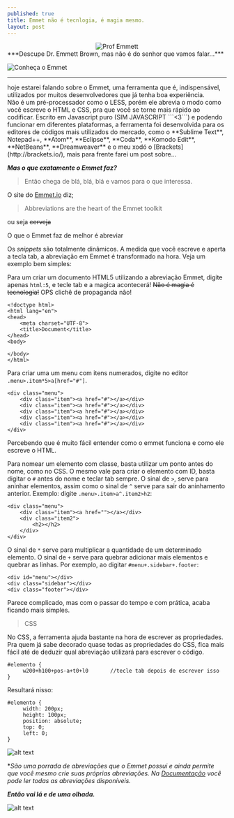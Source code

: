 ```yaml
---
published: true
title: Emmet não é tecnlogia, é magia mesmo.
layout: post
---
```

<center>
<img src="http://upload.wikimedia.org/wikipedia/en/9/97/Doc_Brown.JPG" title="Ops não esse!" alt="Prof Emmett">
</center>
***Descupe Dr. Emmett Brown, mas não é do senhor que vamos falar...***

![Conheça o Emmet](http://www.n8d.at/blog/wp-content/uploads/2014/11/emmet.io_.jpg  "Emmet tools for developers")

<hr>
hoje estarei falando sobre o Emmet, uma ferramenta que é, indispensável, utilizados por muitos desenvolvedores que já tenha boa experiência. 
<br>
Não é um pré-processador como o LESS, porém ele abrevia o modo como você escreve o HTML e CSS, pra que você se torne mais rápido ao codificar.
Escrito em Javascript puro (SIM JAVASCRIPT ```<3```) e podendo funcionar em diferentes plataformas, a ferramenta foi desenvolvida para os editores de códigos mais utilizados do mercado, como o **Sublime Text**, Notepad++, **Atom**, **Eclipse**, **Coda**, **Komodo Edit**, **NetBeans**, **Dreamweaver** e o meu xodó o [Brackets](http://brackets.io/), mais para frente farei um post sobre...

***Mas o que exatamente o Emmet faz?***

>Então chega de blá, blá, blá e vamos para o que interessa. 

O site do [Emmet.io](http://emmet.io/) diz;

>Abbreviations are the heart of the Emmet toolkit

ou seja ~~cerveja~~

O que o Emmet faz de melhor é abreviar

Os *snippets* são totalmente dinâmicos. A medida que você escreve e aperta a tecla tab, a abreviação em Emmet é transformado na hora. Veja um exemplo bem simples:

Para um criar um documento HTML5 utilizando a abreviação Emmet, digite apenas ```html:5```, e tecle tab e a magica acontecerá! ~~Não é magia é tecnologia!~~ OPS clichê de propaganda não!

```
<!doctype html>
<html lang="en">
<head>
	<meta charset="UTF-8">
	<title>Document</title>
</head>
<body>
	
</body>
</html>
```
Para criar uma um menu com itens numerados, digite no editor ``` .menu>.item*5>a[href="#"]```. 
```
<div class="menu">
	<div class="item"><a href="#"></a></div>
	<div class="item"><a href="#"></a></div>
	<div class="item"><a href="#"></a></div>
	<div class="item"><a href="#"></a></div>
	<div class="item"><a href="#"></a></div>
</div>
```
Percebendo que é muito fácil entender como o emmet funciona e como ele escreve o HTML. 

Para nomear um elemento com classe, basta utilizar um ponto antes do nome, como no CSS. O mesmo vale para criar o elemento com ID, basta digitar o ```#``` antes do nome e teclar tab sempre.
O sinal de ```>```, serve para aninhar elementos, assim como o sinal de ```^``` serve para sair do aninhamento anterior. Exemplo: digite ```.menu>.item>a^.item2>h2```:
```
<div class="menu">
	<div class="item"><a href=""></a></div>
	<div class="item2">
		<h2></h2>
	</div>
</div>
```
O sinal de ```*``` serve para multiplicar a quantidade de um determinado elemento. O sinal de ```+``` serve para quebrar adicionar mais elementos e quebrar as linhas. Por exemplo, ao digitar ```#menu+.sidebar+.footer```:
```
<div id="menu"></div>
<div class="sidebar"></div>
<div class="footer"></div>
```
Parece complicado, mas com o passar do tempo e com prática, acaba ficando mais simples.

>CSS

No CSS, a ferramenta ajuda bastante na hora de escrever as propriedades. Pra quem já sabe decorado quase todas as propriedades do CSS, fica mais fácil até de deduzir qual abreviação utilizará para escrever o código. 
```
#elemento {
     w200+h100+pos-a+t0+l0       //tecle tab depois de escrever isso
}
```

Resultará nisso:

```
#elemento {
     width: 200px;
     height: 100px;
     position: absolute;
     top: 0;
     left: 0;
}
```

![alt text](http://media.tumblr.com/35b625bfac2c9521d57fa44a8d561f91/tumblr_inline_n851dfII0R1sr1i40.gif "It's so beautiful")

**São uma porrada de abreviações que o Emmet possui e ainda permite que você mesmo crie suas próprias abreviações. Na [Documentação](http://docs.emmet.io/abbreviations/) você pode ler todas as abreviações disponíveis.*

***Então vai lá e de uma olhada.***

![alt text](https://pbs.twimg.com/media/B6tJt_SIMAAQ7MZ.jpg:small "It's so beautiful")

